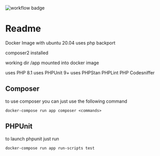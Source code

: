 ![workflow badge](https://github.com/ortnit/validator/actions/workflows/php.yml/badge.svg)

# Readme

Docker Image with ubuntu 20.04
uses php backport

composer2 installed

working dir /app mounted into docker image

uses PHP 8.1
uses PHPUnit 9+
uses PHPStan
PHPLint
PHP Codesniffer

## Composer
to use composer you can just use the following command
```
docker-compose run app composer <commands>
```

## PHPUnit
to launch phpunit just run
```
docker-compose run app run-scripts test
```
